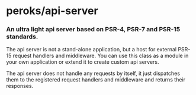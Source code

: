 # peroks/api-server

### An ultra light api server based on PSR-4, PSR-7 and PSR-15 standards.

The api server is not a stand-alone application, but a host for external
PSR-15 request handlers and middleware. You can use this class as a module
in your own application or extend it to create custom api servers.

The api server does not handle any requests by itself, it just dispatches
them to the registered request handlers and middleware and returns their
responses.

